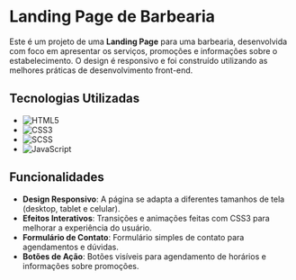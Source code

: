 # Landing Page de Barbearia

Este é um projeto de uma **Landing Page** para uma barbearia, desenvolvida com foco em apresentar os serviços, promoções e informações sobre o estabelecimento. O design é responsivo e foi construído utilizando as melhores práticas de desenvolvimento front-end.

## Tecnologias Utilizadas

- ![HTML5](https://img.shields.io/badge/HTML5-%23E34F26.svg?&style=flat-square&logo=html5&logoColor=white)
- ![CSS3](https://img.shields.io/badge/CSS3-%231572B6.svg?&style=flat-square&logo=css3&logoColor=white)
- ![SCSS](https://img.shields.io/badge/SCSS-%23CC6699.svg?&style=flat-square&logo=sass&logoColor=white)
- ![JavaScript](https://img.shields.io/badge/JavaScript-%23F7DF1E.svg?&style=flat-square&logo=javascript&logoColor=black)

## Funcionalidades

- **Design Responsivo**: A página se adapta a diferentes tamanhos de tela (desktop, tablet e celular).
- **Efeitos Interativos**: Transições e animações feitas com CSS3 para melhorar a experiência do usuário.
- **Formulário de Contato**: Formulário simples de contato para agendamentos e dúvidas.
- **Botões de Ação**: Botões visíveis para agendamento de horários e informações sobre promoções.


